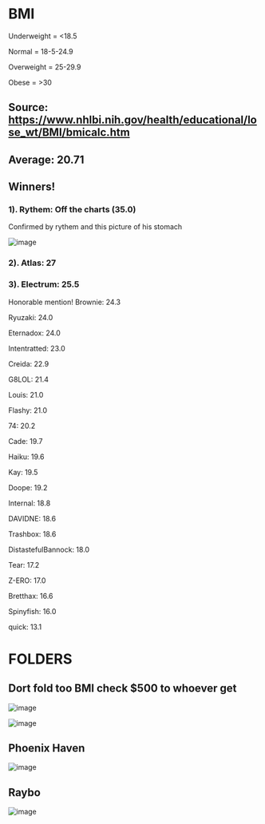 # BMI

Underweight = <18.5

Normal = 18-5-24.9

Overweight = 25-29.9

Obese = >30

## Source: https://www.nhlbi.nih.gov/health/educational/lose_wt/BMI/bmicalc.htm

## Average: 20.71

## Winners!

### 1). Rythem: Off the charts (35.0)

Confirmed by rythem and this picture of his stomach

![image](https://user-images.githubusercontent.com/93102482/220803094-49b1c9f2-a57b-4405-aa10-e45821bc4eaf.png)

### 2). Atlas: 27

### 3). Electrum: 25.5

Honorable mention! Brownie: 24.3

Ryuzaki: 24.0

Eternadox: 24.0

Intentratted: 23.0

Creida: 22.9

G8LOL: 21.4 

Louis: 21.0

Flashy: 21.0

74: 20.2

Cade: 19.7

Haiku: 19.6

Kay: 19.5

Doope: 19.2

Internal: 18.8

DAVIDNE: 18.6

Trashbox: 18.6

DistastefulBannock: 18.0

Tear: 17.2

Z-ERO: 17.0

Bretthax: 16.6

Spinyfish: 16.0

quick: 13.1

# FOLDERS

## Dort fold too BMI check $500 to whoever get

![image](https://user-images.githubusercontent.com/93102482/220802198-3bdee9d8-cc42-44c3-af1e-b6fb366697ff.png)

![image](https://user-images.githubusercontent.com/93102482/220802232-c01126dc-06fa-4999-8ec4-77e03c1f4eba.png)

## Phoenix Haven 

![image](https://user-images.githubusercontent.com/93102482/220803298-b23cb818-73e7-491a-8d57-7e162abb2094.png)

## Raybo

![image](https://user-images.githubusercontent.com/93102482/220805582-e6e36549-cabf-4a47-aa53-5a170eee315c.png)

